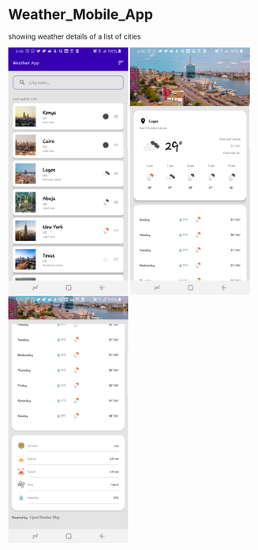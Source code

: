 # Weather_Mobile_App
showing weather details of a list of cities

<img src="Screenshot_20211010-184623_Weather App.jpg" height=500/>

<img src="Screenshot_20211010-184653_Weather App.jpg" height=500/>

<img src="Screenshot_20211010-184659_Weather App.jpg" height=500/>
